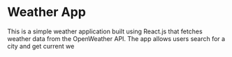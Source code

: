 # Weather App
This is a simple weather application built using React.js that fetches weather data from the OpenWeather API. The app allows users search for a city and get current we

